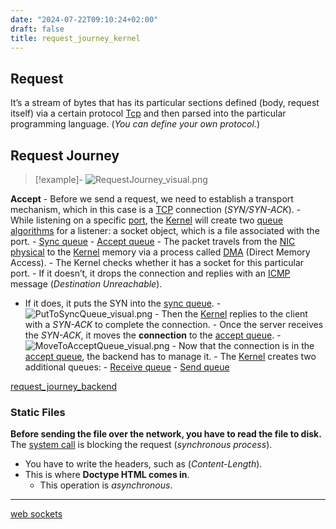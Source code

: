 ```yaml
---
date: "2024-07-22T09:10:24+02:00"
draft: false
title: request_journey_kernel
---
```


## Request

It’s a stream of bytes that has its particular sections defined (body,
request itself) via a certain protocol
[Tcp](/Notes/posts//posts/Network/Ref_OSI/TCP) and then parsed into the
particular programming language. (*You can define your own protocol.*)

## Request Journey

> \[!example\]-
> ![RequestJourney_visual.png](/Notes/RequestJourney_visual.png)

**Accept** - Before we send a request, we need to establish a transport
mechanism, which in this case is a
[TCP](/Notes/posts/Network/Ref_OSI/TCP) connection (*SYN/SYN-ACK*). -
While listening on a specific [port](/Notes/posts/ports/ports), the
[Kernel](/Notes/posts/Linux/Kernel/Kernel) will create two [queue
algorithms](/Notes/posts/Algorithms/queue_algorithms) for a listener: a
socket object, which is a file associated with the port. - [Sync
queue](/Notes/posts/sync__queue) - [Accept
queue](/Notes/posts/request_journey/accept_queue) - The packet travels
from the [NIC physical](/Notes/posts/NIC_physical) to the
[Kernel](/Notes/posts/Linux/Kernel/Kernel) memory via a process called
[DMA](/Notes/posts/DMA) (Direct Memory Access). - The Kernel checks
whether it has a socket for this particular port. - If it doesn’t, it
drops the connection and replies with an
[ICMP](/Notes/posts/ICMP_protocol) message (*Destination Unreachable*).
- If it does, it puts the SYN into the [sync
queue](/Notes/posts/sync__queue). -
![PutToSyncQueue_visual.png](/Notes/PutToSyncQueue_visual.png) - Then
the [Kernel](/Notes/posts/Linux/Kernel/Kernel) replies to the client
with a *SYN-ACK* to complete the connection. - Once the server receives
the *SYN-ACK*, it moves the **connection** to the [accept
queue](/Notes/posts/request_journey/accept_queue). -
![MoveToAcceptQueue_visual.png](/Notes/MoveToAcceptQueue_visual.png) -
Now that the connection is in the [accept
queue](/Notes/posts/request_journey/accept_queue), the backend has to
manage it. - The [Kernel](/Notes/posts/Linux/Kernel/Kernel) creates two
additional queues: - [Receive
queue](/Notes/posts/request_journey/recive_queue) - [Send
queue](/Notes/posts/send_queue)

[request_journey_backend](/Notes/posts/request_journey/request_journey_backend)

### Static Files

**Before sending the file over the network, you have to read the file to
disk.** The [system call](/Notes/posts/systemcall) is blocking the
request (*synchronous process*).

-   You have to write the headers, such as (*Content-Length*).
-   This is where **Doctype HTML comes in**.
    -   This operation is *asynchronous*.

------------------------------------------------------------------------

[web sockets](/Notes/posts/MAIN_Network+/web_socets)
